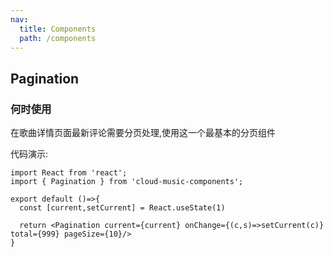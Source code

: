 ```yaml
---
nav:
  title: Components
  path: /components
---
```


## Pagination

### 何时使用
在歌曲详情页面最新评论需要分页处理,使用这一个最基本的分页组件

代码演示:
```tsx
import React from 'react';
import { Pagination } from 'cloud-music-components';

export default ()=>{
  const [current,setCurrent] = React.useState(1)

  return <Pagination current={current} onChange={(c,s)=>setCurrent(c)} total={999} pageSize={10}/>
}

```


<API></API>

